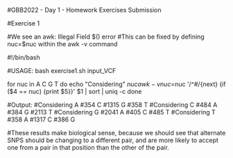  #GBB2022 - Day 1 - Homework Exercises Submission
 
 #Exercise 1
 
 #We see an awk: Illegal Field $() error
 #This can be fixed by defining nuc=$nuc within the awk -v command
 
 #!/bin/bash

 #USAGE: bash exercise1.sh input_VCF

 for nuc in A C G T
 do
   echo "Considering" $nuc
   awk -v nuc=$nuc '/^#/{next} {if ($4 == nuc) {print $5}}' $1 | sort | uniq -c
 done
 
 
 #Output:
 #Considering A
 #354 C
 #1315 G
 #358 T
 #Considering C
 #484 A
 #384 G
 #2113 T
 #Considering G
 #2041 A
 #405 C
 #485 T
 #Considering T
 #358 A
 #1317 C
 #386 G

 #These results make biological sense, because we should see that alternate SNPS should be changing to a different pair, and are more likely to accept one from a pair in that position than the other of the pair.
 
 